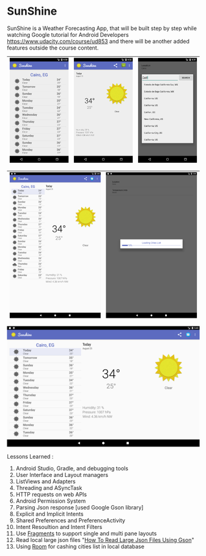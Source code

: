 # SunShine
SunShine is a Weather Forecasting App, that will be built step by step while watching Google tutorial for Android Developers https://www.udacity.com/course/ud853 and there will be another added features outside the course content.

| ![Alt text](/screenshots/Screenshot_Phone_1.png) | ![Alt text](/screenshots/Screenshot_Phone_2.png) | ![Alt text](/screenshots/Screenshot_Phone_3.png) |
|:---:|:---:|:---:|

| ![Alt text](/screenshots/Screenshot_Tablet_Portrait_1.png) | ![Alt text](/screenshots/Screenshot_Tablet_Portrait_2.png) |
|:---:|:---:|

![Alt text](/screenshots/Screenshot_Tablet_Landscape.png)

Lessons Learned :

1. Android Studio, Gradle, and debugging tools
2. User Interface and Layout managers
3. ListViews and Adapters
4. Threading and ASyncTask
5. HTTP requests on web APIs
6. Android Permission System
7. Parsing Json response [used Google Gson library]
8. Explicit and Implicit Intents
9. Shared Preferences and PreferenceActivity
10. Intent Resoultion and Intent Filters
11. Use [Fragments](https://developer.android.com/training/basics/fragments/index.html) to support single and multi pane layouts
11. Read local large json files "[How To Read Large Json Files Using Gson](https://computersciencegeeks.wordpress.com/2017/08/16/read-large-json-files-using-gson/)"
12. Using [Room](https://developer.android.com/topic/libraries/architecture/room.html) for cashing cities list in local database
